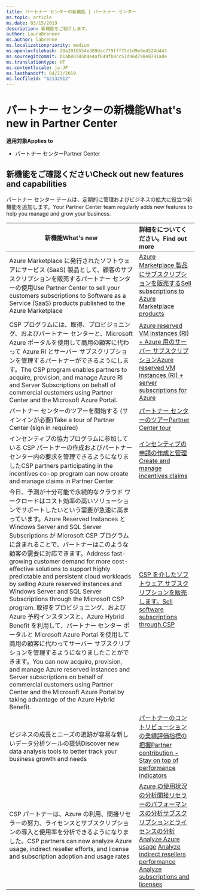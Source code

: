 ```yaml
---
title: パートナー センターの新機能 | パートナー センター
ms.topic: article
ms.date: 03/15/2019
description: 新機能をご紹介します。
author: LauraBrenner
ms.author: labrenne
ms.localizationpriority: medium
ms.openlocfilehash: 20a2016554e389dac779fff75d1d9e9e4524d443
ms.sourcegitcommit: b1ab80345b4e4af649fb8cc51d96d798e0791ade
ms.translationtype: HT
ms.contentlocale: ja-JP
ms.lasthandoff: 04/23/2019
ms.locfileid: "62132912"
---
```

# <a name="whats-new-in-partner-center"></a><span data-ttu-id="0a018-103">パートナー センターの新機能</span><span class="sxs-lookup"><span data-stu-id="0a018-103">What's new in Partner Center</span></span>

<span data-ttu-id="0a018-104">**適用対象**</span><span class="sxs-lookup"><span data-stu-id="0a018-104">**Applies to**</span></span>

-  <span data-ttu-id="0a018-105">パートナー センター</span><span class="sxs-lookup"><span data-stu-id="0a018-105">Partner Center</span></span>

## <a name="check-out-new-features-and-capabilities"></a><span data-ttu-id="0a018-106">新機能をご確認ください</span><span class="sxs-lookup"><span data-stu-id="0a018-106">Check out new features and capabilities</span></span> 

<span data-ttu-id="0a018-107">パートナー センター チームは、定期的に管理およびビジネスの拡大に役立つ新機能を追加します。</span><span class="sxs-lookup"><span data-stu-id="0a018-107">Your Partner Center team regularly adds new features to help you manage and grow your business.</span></span>


|<span data-ttu-id="0a018-108">**新機能**</span><span class="sxs-lookup"><span data-stu-id="0a018-108">**What's new**</span></span>   |<span data-ttu-id="0a018-109">**詳細をについてください。**</span><span class="sxs-lookup"><span data-stu-id="0a018-109">**Find out more**</span></span>   |
|----------------------|:-----------------|
|<span data-ttu-id="0a018-110">Azure Marketplace に発行されたソフトウェアにサービス (SaaS) 製品として、顧客のサブスクリプションを販売するパートナー センターの使用</span><span class="sxs-lookup"><span data-stu-id="0a018-110">Use Partner Center to sell your customers subscriptions to Software as a Service (SaaS) products published to the Azure Marketplace</span></span>  | [<span data-ttu-id="0a018-111">Azure Marketplace 製品にサブスクリプションを販売する</span><span class="sxs-lookup"><span data-stu-id="0a018-111">Sell subscriptions to Azure Marketplace products</span></span>](sell-marketplace-products.md)|
|<span data-ttu-id="0a018-112">CSP プログラムには、取得、プロビジョニング、およびパートナー センターと、Microsoft Azure ポータルを使用して商用の顧客に代わって Azure RI とサーバー サブスクリプションを管理するパートナーができるようにします。</span><span class="sxs-lookup"><span data-stu-id="0a018-112">The CSP program enables partners to acquire, provision, and manage Azure RI and Server Subscriptions on behalf of commercial customers using Partner Center and the Microsoft Azure Portal.</span></span>|[<span data-ttu-id="0a018-113">Azure reserved VM instances (RI) + Azure 用のサーバー サブスクリプション</span><span class="sxs-lookup"><span data-stu-id="0a018-113">Azure reserved VM instances (RI) + server subscriptions for Azure</span></span>](azure-ri-server-subscriptions.md)|
|<span data-ttu-id="0a018-114">パートナー センターのツアーを開始する (サインインが必要)</span><span class="sxs-lookup"><span data-stu-id="0a018-114">Take a tour of Partner Center (sign in required)</span></span>|[<span data-ttu-id="0a018-115">パートナー センターのツアー</span><span class="sxs-lookup"><span data-stu-id="0a018-115">Partner Center tour</span></span>](https://partnercenter.microsoft.com/pcv/redirect?authenticate=true&redirect=%2Fdashboard%2Foverview)|
|<span data-ttu-id="0a018-116">インセンティブの協力プログラムに参加している CSP パートナーの作成およびパートナー センター内の要求を管理できるようになりました</span><span class="sxs-lookup"><span data-stu-id="0a018-116">CSP partners participating in the incentives co-op program can now create and manage claims in Partner Center</span></span>|[<span data-ttu-id="0a018-117">インセンティブの申請の作成と管理</span><span class="sxs-lookup"><span data-stu-id="0a018-117">Create and manage incentives claims</span></span>](create-incentives-claims.md)|
|<span data-ttu-id="0a018-118">今日、予測が十分可能で永続的なクラウド ワークロードはコスト効率の高いソリューションでサポートしたいという需要が急速に高まっています。Azure Reserved Instances と Windows Server and SQL Server Subscriptions が Microsoft CSP プログラムに含まれることで、パートナーはこのような顧客の需要に対応できます。</span><span class="sxs-lookup"><span data-stu-id="0a018-118">Address fast-growing customer demand for more cost-effective solutions to support highly predictable and persistent cloud workloads by selling Azure reserved instances and Windows Server and SQL Server Subscriptions through the Microsoft CSP program.</span></span> <span data-ttu-id="0a018-119">取得をプロビジョニング、および Azure 予約インスタンスと、Azure Hybrid Benefit を利用して、パートナー センター ポータルと Microsoft Azure Portal を使用して商用の顧客に代わってサーバー サブスクリプションを管理するようになりましたことができます。</span><span class="sxs-lookup"><span data-stu-id="0a018-119">You can now acquire, provision, and manage Azure reserved instances and Server subscriptions on behalf of commercial customers using Partner Center and the Microsoft Azure Portal by taking advantage of the Azure Hybrid Benefit.</span></span>|[<span data-ttu-id="0a018-120">CSP を介したソフトウェア サブスクリプションを販売します。</span><span class="sxs-lookup"><span data-stu-id="0a018-120">Sell software subscriptions through CSP</span></span>](csp-software-subscriptions.md)|
|<span data-ttu-id="0a018-121">ビジネスの成長とニーズの追跡が容易な新しいデータ分析ツールの提供</span><span class="sxs-lookup"><span data-stu-id="0a018-121">Discover new data analysis tools to better track your business growth and needs</span></span>| [<span data-ttu-id="0a018-122">パートナーのコントリビューションの業績評価指標の把握</span><span class="sxs-lookup"><span data-stu-id="0a018-122">Partner contribution - Stay on top of performance indicators</span></span>](partner-contributions.md)|
|<span data-ttu-id="0a018-123">CSP パートナーは、Azure の利用、間接リセラーの努力、ライセンスとサブスクリプションの導入と使用率を分析できるようになりました。</span><span class="sxs-lookup"><span data-stu-id="0a018-123">CSP partners can now analyze Azure usage, indirect reseller efforts, and license and subscription adoption and usage rates</span></span>|<span data-ttu-id="0a018-124">[Azure の使用状況の分析](analyze-azure-usage.md)[間接リセラーのパフォーマンスの分析](Analyze-indirect-resellers.md)[サブスクリプションとライセンスの分析](analyze-subscriptions-licenses.md)</span><span class="sxs-lookup"><span data-stu-id="0a018-124">[Analyze Azure usage](analyze-azure-usage.md)  [Analyze indirect resellers performance](Analyze-indirect-resellers.md)    [Analyze subscriptions and licenses](analyze-subscriptions-licenses.md)</span></span>|

